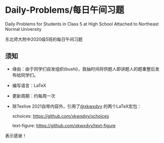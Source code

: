 # Daily-Problems/每日午间习题
Daily Problems for Students in Class 5 at High School Attached to Northeast Normal University

东北师大附中2020级5班的每日午间习题

## 须知
- 缘由：由于同学们自发组织(bushi)，我抽时间将供题人即讲题人的题重整后发布给同学们。

- 编写语言：LaTeX

- 更新周期：约每周一次

- 除Texlive 2021自带内容外，引用了[@xkwxdyy](https://github.com/xkwxdyy) 的两个LaTeX宏包：

  xchoices: https://github.com/xkwxdyy/xchoices

  text-figure: https://github.com/xkwxdyy/text-figure

表示感谢！
